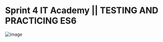 # Sprint 4 IT Academy || TESTING AND PRACTICING ES6 


![image](https://user-images.githubusercontent.com/12762083/168333115-39f80b24-4cc6-49ad-b029-362003aeba89.png)
